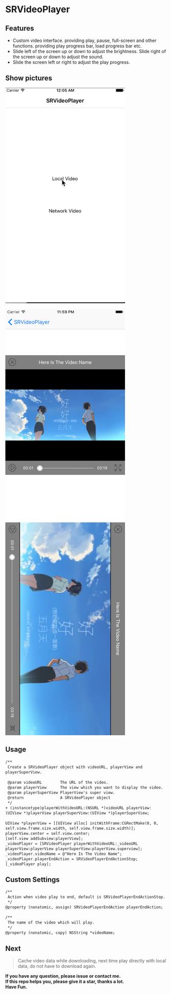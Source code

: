 # SRVideoPlayer

## Features

* Custom video interface. providing play, pause, full-screen and other functions. providing play progress bar, load progress bar etc.
* Slide left of the screen up or down to adjust the brightness. Slide right of the screen up or down to adjust the sound.
* Slide the screen left or right to adjust the play progress.


## Show pictures

![image](./show0.gif)   

![image](./show1.png)
![image](./show2.png)

## Usage

````objc
/**
 Create a SRVideoPlayer object with videoURL, playerView and playerSuperView.

 @param videoURL        The URL of the video.
 @param playerView      The view which you want to display the video.
 @param playerSuperView PlayerView's super view.
 @return                A SRVideoPlayer object
 */
+ (instancetype)playerWithVideoURL:(NSURL *)videoURL playerView:(UIView *)playerView playerSuperView:(UIView *)playerSuperView;

UIView *playerView = [[UIView alloc] initWithFrame:CGRectMake(0, 0, self.view.frame.size.width, self.view.frame.size.width)];
playerView.center = self.view.center;
[self.view addSubview:playerView];
_videoPlayer = [SRVideoPlayer playerWithVideoURL:_videoURL playerView:playerView playerSuperView:playerView.superview];
_videoPlayer.videoName = @"Here Is The Video Name";
_videoPlayer.playerEndAction = SRVideoPlayerEndActionStop;
[_videoPlayer play];

````

## Custom Settings

````objc
/**
 Action when video play to end, default is SRVideoPlayerEndActionStop.
 */
@property (nonatomic, assign) SRVideoPlayerEndAction playerEndAction;

/**
 The name of the video which will play.
 */
@property (nonatomic, copy) NSString *videoName;
````

## Next

> Cache video data while downloading, next time play directly with local data, do not have to download again.

**If you have any question, please issue or contact me.**   
**If this repo helps you, please give it a star, thanks a lot.**  
**Have Fun.**